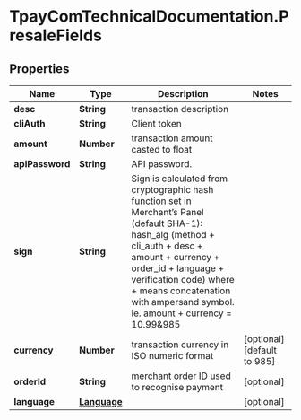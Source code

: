 # TpayComTechnicalDocumentation.PresaleFields

## Properties

Name | Type | Description | Notes
------------ | ------------- | ------------- | -------------
**desc** | **String** | transaction description | 
**cliAuth** | **String** | Client token | 
**amount** | **Number** | transaction amount casted to float | 
**apiPassword** | **String** | API password. | 
**sign** | **String** | Sign is calculated from cryptographic hash function set in Merchant’s Panel (default SHA-1): hash_alg (method + cli_auth + desc + amount + currency + order_id + language + verification code) where + means concatenation with ampersand symbol. ie. amount + currency &#x3D; 10.99&amp;985 | 
**currency** | **Number** | transaction currency in ISO numeric format | [optional] [default to 985]
**orderId** | **String** | merchant order ID used to recognise payment | [optional] 
**language** | [**Language**](Language.md) |  | [optional] 


